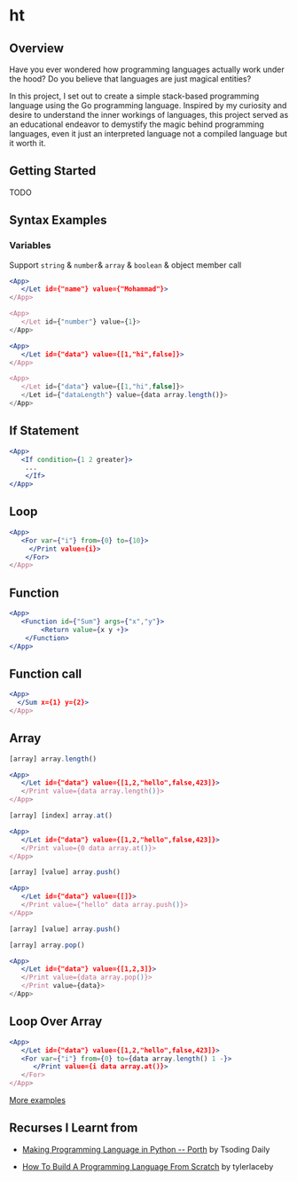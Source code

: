 # ht

## Overview

Have you ever wondered how programming languages actually work under the hood? Do you believe that languages are just magical entities?

In this project, I set out to create a simple stack-based programming language using the Go programming language. Inspired by my curiosity and desire to understand the inner workings of languages, this project served as an educational endeavor to demystify the magic behind programming languages, even it just an interpreted language not a compiled language but it worth it.

## Getting Started

TODO

## Syntax Examples

### Variables

Support `string` & `number`& `array` & `boolean` & object member call

```jsx
<App>
   </Let id={"name"} value={"Mohammad"}>
</App>

<App>
   </Let id={"number"} value={1}>
</App>

<App>
   </Let id={"data"} value={[1,"hi",false]}>
</App>

<App>
   </Let id={"data"} value={[1,"hi",false]}>
   </Let id={"dataLength"} value={data array.length()}>
</App>
```

## If Statement

```jsx
<App>
   <If condition={1 2 greater}>
    ...
    </If>
</App>
```

## Loop

```jsx
<App>
   <For var={"i"} from={0} to={10}>
     </Print value={i}>
    </For>
</App>
```

## Function

```jsx
<App>
   <Function id={"Sum"} args={"x","y"}>
        <Return value={x y +}>
    </Function>
</App>
```

## Function call

```jsx
<App>
  </Sum x={1} y={2}>
</App>
```

## Array

```jsx
[array] array.length()

<App>
   </Let id={"data"} value={[1,2,"hello",false,423]}>
   </Print value={data array.length()}>
</App>
```

```jsx
[array] [index] array.at()

<App>
   </Let id={"data"} value={[1,2,"hello",false,423]}>
   </Print value={0 data array.at()}>
</App>
```

```jsx
[array] [value] array.push()

<App>
   </Let id={"data"} value={[]}>
   </Print value={"hello" data array.push()}>
</App>
```

```jsx
[array] [value] array.push()

[array] array.pop()

<App>
   </Let id={"data"} value={[1,2,3]}>
   </Print value={data array.pop()}>
   </Print value={data}>
</App>

```

## Loop Over Array

```jsx
<App>
   </Let id={"data"} value={[1,2,"hello",false,423]}>
   <For var={"i"} from={0} to={data array.length() 1 -}>
      </Print value={i data array.at()}>
   </For>
</App>
```

[More examples](https://github.com/Mohammad-Al-Refai/ht/tree/main/examples)
## Recurses I Learnt from

- [Making Programming Language in Python -- Porth](https://www.youtube.com/watch?v=8QP2fDBIxjM&list=PLpM-Dvs8t0VbMZA7wW9aR3EtBqe2kinu4) by Tsoding Daily

- [How To Build A Programming Language From Scratch](https://www.youtube.com/watch?v=8VB5TY1sIRo&list=PL_2VhOvlMk4UHGqYCLWc6GO8FaPl8fQTh&pp=iAQB) by tylerlaceby
